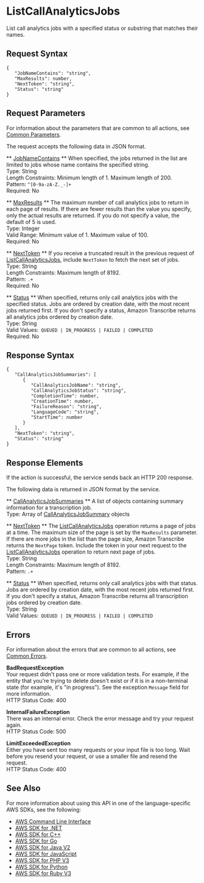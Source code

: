 # ListCallAnalyticsJobs<a name="API_ListCallAnalyticsJobs"></a>

List call analytics jobs with a specified status or substring that matches their names\.

## Request Syntax<a name="API_ListCallAnalyticsJobs_RequestSyntax"></a>

```
{
   "JobNameContains": "string",
   "MaxResults": number,
   "NextToken": "string",
   "Status": "string"
}
```

## Request Parameters<a name="API_ListCallAnalyticsJobs_RequestParameters"></a>

For information about the parameters that are common to all actions, see [Common Parameters](CommonParameters.md)\.

The request accepts the following data in JSON format\.

 ** [JobNameContains](#API_ListCallAnalyticsJobs_RequestSyntax) **   <a name="transcribe-ListCallAnalyticsJobs-request-JobNameContains"></a>
When specified, the jobs returned in the list are limited to jobs whose name contains the specified string\.  
Type: String  
Length Constraints: Minimum length of 1\. Maximum length of 200\.  
Pattern: `^[0-9a-zA-Z._-]+`   
Required: No

 ** [MaxResults](#API_ListCallAnalyticsJobs_RequestSyntax) **   <a name="transcribe-ListCallAnalyticsJobs-request-MaxResults"></a>
 The maximum number of call analytics jobs to return in each page of results\. If there are fewer results than the value you specify, only the actual results are returned\. If you do not specify a value, the default of 5 is used\.   
Type: Integer  
Valid Range: Minimum value of 1\. Maximum value of 100\.  
Required: No

 ** [NextToken](#API_ListCallAnalyticsJobs_RequestSyntax) **   <a name="transcribe-ListCallAnalyticsJobs-request-NextToken"></a>
If you receive a truncated result in the previous request of [ListCallAnalyticsJobs](#API_ListCallAnalyticsJobs), include `NextToken` to fetch the next set of jobs\.  
Type: String  
Length Constraints: Maximum length of 8192\.  
Pattern: `.+`   
Required: No

 ** [Status](#API_ListCallAnalyticsJobs_RequestSyntax) **   <a name="transcribe-ListCallAnalyticsJobs-request-Status"></a>
When specified, returns only call analytics jobs with the specified status\. Jobs are ordered by creation date, with the most recent jobs returned first\. If you don't specify a status, Amazon Transcribe returns all analytics jobs ordered by creation date\.  
Type: String  
Valid Values:` QUEUED | IN_PROGRESS | FAILED | COMPLETED`   
Required: No

## Response Syntax<a name="API_ListCallAnalyticsJobs_ResponseSyntax"></a>

```
{
   "CallAnalyticsJobSummaries": [ 
      { 
         "CallAnalyticsJobName": "string",
         "CallAnalyticsJobStatus": "string",
         "CompletionTime": number,
         "CreationTime": number,
         "FailureReason": "string",
         "LanguageCode": "string",
         "StartTime": number
      }
   ],
   "NextToken": "string",
   "Status": "string"
}
```

## Response Elements<a name="API_ListCallAnalyticsJobs_ResponseElements"></a>

If the action is successful, the service sends back an HTTP 200 response\.

The following data is returned in JSON format by the service\.

 ** [CallAnalyticsJobSummaries](#API_ListCallAnalyticsJobs_ResponseSyntax) **   <a name="transcribe-ListCallAnalyticsJobs-response-CallAnalyticsJobSummaries"></a>
A list of objects containing summary information for a transcription job\.  
Type: Array of [CallAnalyticsJobSummary](API_CallAnalyticsJobSummary.md) objects

 ** [NextToken](#API_ListCallAnalyticsJobs_ResponseSyntax) **   <a name="transcribe-ListCallAnalyticsJobs-response-NextToken"></a>
The [ListCallAnalyticsJobs](#API_ListCallAnalyticsJobs) operation returns a page of jobs at a time\. The maximum size of the page is set by the `MaxResults` parameter\. If there are more jobs in the list than the page size, Amazon Transcribe returns the `NextPage` token\. Include the token in your next request to the [ListCallAnalyticsJobs](#API_ListCallAnalyticsJobs) operation to return next page of jobs\.  
Type: String  
Length Constraints: Maximum length of 8192\.  
Pattern: `.+` 

 ** [Status](#API_ListCallAnalyticsJobs_ResponseSyntax) **   <a name="transcribe-ListCallAnalyticsJobs-response-Status"></a>
When specified, returns only call analytics jobs with that status\. Jobs are ordered by creation date, with the most recent jobs returned first\. If you don't specify a status, Amazon Transcribe returns all transcription jobs ordered by creation date\.  
Type: String  
Valid Values:` QUEUED | IN_PROGRESS | FAILED | COMPLETED` 

## Errors<a name="API_ListCallAnalyticsJobs_Errors"></a>

For information about the errors that are common to all actions, see [Common Errors](CommonErrors.md)\.

 **BadRequestException**   
Your request didn't pass one or more validation tests\. For example, if the entity that you're trying to delete doesn't exist or if it is in a non\-terminal state \(for example, it's "in progress"\)\. See the exception `Message` field for more information\.  
HTTP Status Code: 400

 **InternalFailureException**   
There was an internal error\. Check the error message and try your request again\.  
HTTP Status Code: 500

 **LimitExceededException**   
Either you have sent too many requests or your input file is too long\. Wait before you resend your request, or use a smaller file and resend the request\.  
HTTP Status Code: 400

## See Also<a name="API_ListCallAnalyticsJobs_SeeAlso"></a>

For more information about using this API in one of the language\-specific AWS SDKs, see the following:
+  [ AWS Command Line Interface](https://docs.aws.amazon.com/goto/aws-cli/transcribe-2017-10-26/ListCallAnalyticsJobs) 
+  [ AWS SDK for \.NET](https://docs.aws.amazon.com/goto/DotNetSDKV3/transcribe-2017-10-26/ListCallAnalyticsJobs) 
+  [ AWS SDK for C\+\+](https://docs.aws.amazon.com/goto/SdkForCpp/transcribe-2017-10-26/ListCallAnalyticsJobs) 
+  [ AWS SDK for Go](https://docs.aws.amazon.com/goto/SdkForGoV1/transcribe-2017-10-26/ListCallAnalyticsJobs) 
+  [ AWS SDK for Java V2](https://docs.aws.amazon.com/goto/SdkForJavaV2/transcribe-2017-10-26/ListCallAnalyticsJobs) 
+  [ AWS SDK for JavaScript](https://docs.aws.amazon.com/goto/AWSJavaScriptSDK/transcribe-2017-10-26/ListCallAnalyticsJobs) 
+  [ AWS SDK for PHP V3](https://docs.aws.amazon.com/goto/SdkForPHPV3/transcribe-2017-10-26/ListCallAnalyticsJobs) 
+  [ AWS SDK for Python](https://docs.aws.amazon.com/goto/boto3/transcribe-2017-10-26/ListCallAnalyticsJobs) 
+  [ AWS SDK for Ruby V3](https://docs.aws.amazon.com/goto/SdkForRubyV3/transcribe-2017-10-26/ListCallAnalyticsJobs) 
